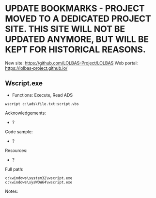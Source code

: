 # UPDATE BOOKMARKS - PROJECT MOVED TO A DEDICATED PROJECT SITE. THIS SITE WILL NOT BE UPDATED ANYMORE, BUT WILL BE KEPT FOR HISTORICAL REASONS.
New site: https://github.com/LOLBAS-Project/LOLBAS
Web portal: https://lolbas-project.github.io/ 
## Wscript.exe

* Functions: Execute, Read ADS

```
wscript c:\ads\file.txt:script.vbs
```

Acknowledgements:
* ?

Code sample:
* ?

Resources:
* ?

Full path:
```
c:\windows\system32\wscript.exe
c:\windows\sysWOW64\wscript.exe
```

Notes:



 
